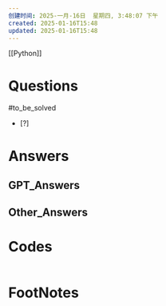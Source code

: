 ```yaml
---
创建时间: 2025-一月-16日  星期四, 3:48:07 下午
created: 2025-01-16T15:48
updated: 2025-01-16T15:48
---
```

[[Python]]

# Questions
#to_be_solved 
- [?] 


# Answers

## GPT_Answers


## Other_Answers


# Codes

```python

```


# FootNotes
